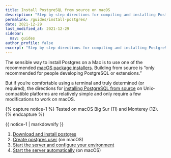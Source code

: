 ```yaml
---
title: Install PostgreSQL from source on macOS
description: "Step by step directions for compiling and installing PostgreSQL from source on macOS."
permalink: /guides/install-postgres/
date: 2021-12-29
last_modified_at: 2021-12-29
sidebar:
  nav: guides
author_profile: false
excerpt: "Step by step directions for compiling and installing PostgreSQL from source on macOS."
---
```


The sensible way to install Postgres on a Mac is to use one of the recommended [macOS package installers](https://www.postgresql.org/download/macosx).
Building from source is “only recommended for people developing PostgreSQL or extensions.” 

But if you’re comfortable using a terminal and truly determined (or required), the directions for [installing PostgreSQL from source](https://www.postgresql.org/docs/current/installation.html) on Unix-compatible platforms are relatively simple and only require a few modifications to work on macOS.

{% capture notice-1 %}
Tested on macOS Big Sur (11) and Monterey (12).
{% endcapture %}

<div class="notice">{{ notice-1 | markdownify }}</div>

1. [Download and install postgres](./install.md)
2. [Create postgres user](/create-postgres-user.md) (on macOS)
3. [Start the server and configure your environment](/post-install.md) 
4. [Start the server automatically](/launchctl.md) (on macOS)

